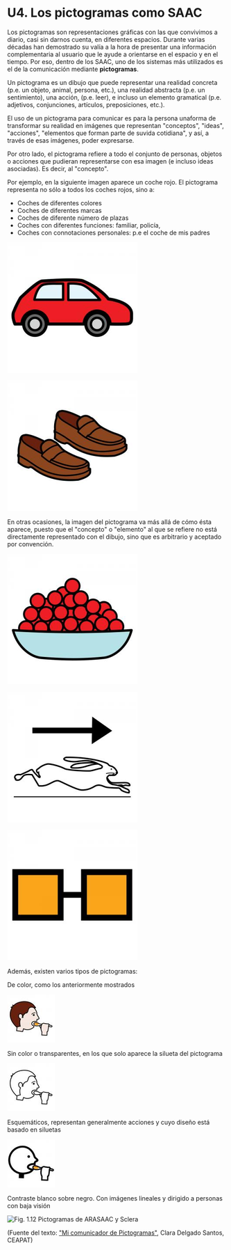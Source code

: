 
# U4. Los pictogramas como SAAC

Los pictogramas son representaciones gráficas con las que convivimos a diario, casi sin darnos cuenta, en diferentes espacios. Durante varias décadas han demostrado su valía a la hora de presentar una información complementaria al usuario que le ayude a orientarse en el espacio y en el tiempo. Por eso, dentro de los SAAC, uno de los sistemas más utilizados es el de la comunicación mediante **pictogramas**.

Un pictograma es un dibujo que puede representar una realidad concreta (p.e. un objeto, animal, persona, etc.), una realidad abstracta (p.e. un sentimiento), una acción, (p.e. leer), e incluso un elemento gramatical (p.e. adjetivos, conjunciones, artículos, preposiciones, etc.).

El uso de un pictograma para comunicar es para la persona unaforma de transformar su realidad en imágenes que representan "conceptos", "ideas", "acciones", "elementos que forman parte de suvida cotidiana", y así, a través de esas imágenes, poder expresarse.

Por otro lado, el pictograma refiere a todo el conjunto de personas, objetos o acciones que pudieran representarse con esa imagen (e incluso ideas asociadas). Es decir, al "concepto".

Por ejemplo, en la siguiente imagen aparece un coche rojo. El pictograma representa no sólo a todos los coches rojos, sino a:
* Coches de diferentes colores
* Coches de diferentes marcas
* Coches de diferente número de plazas
* Coches con diferentes funciones: familiar, policía,
* Coches con connotaciones personales: p.e el coche de mis padres

![Fig. 1.7 Coche](img/coche.png)

![Fig. 1.8 Zapatos](img/zapatos.png)

En otras ocasiones, la imagen del pictograma va más allá de cómo ésta aparece, puesto que el "concepto" o "elemento" al que se refiere no está directamente representado con el dibujo, sino que es arbitrario y aceptado por convención.

![Fig. 1.9 Mucho](img/mucho.png)

![Fig. 1.10 Rápido](img/rapido.png)

![Fig. 1.11 Con](img/con_1.png)

Además, existen varios tipos de pictogramas:

De color, como los anteriormente mostrados

![](img/comer_1.png)

Sin color o transparentes, en los que solo aparece la silueta del pictograma

![](img/comer_2.png)

Esquemáticos, representan generalmente acciones y cuyo diseño está basado en siluetas

![](img/comer_3.png)

Contraste blanco sobre negro. Con imágenes lineales y dirigido a personas con baja visión 

![Fig. 1.12 Pictogramas de ARASAAC y Sclera](http://www.sclera.be/resources/pictos/eten.png)

(Fuente del texto: ["Mi comunicador de Pictogramas"](http://www.ceapat.es/ceapat_01/centro_documental/tecnologiasinformacion/sistemas_comunicacion_aumentativa/IM_055625), Clara Delgado Santos, CEAPAT)

